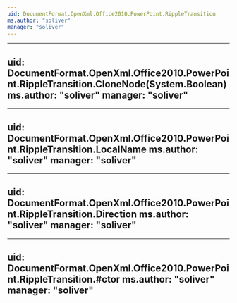 ```yaml
---
uid: DocumentFormat.OpenXml.Office2010.PowerPoint.RippleTransition
ms.author: "soliver"
manager: "soliver"
---
```


---
uid: DocumentFormat.OpenXml.Office2010.PowerPoint.RippleTransition.CloneNode(System.Boolean)
ms.author: "soliver"
manager: "soliver"
---

---
uid: DocumentFormat.OpenXml.Office2010.PowerPoint.RippleTransition.LocalName
ms.author: "soliver"
manager: "soliver"
---

---
uid: DocumentFormat.OpenXml.Office2010.PowerPoint.RippleTransition.Direction
ms.author: "soliver"
manager: "soliver"
---

---
uid: DocumentFormat.OpenXml.Office2010.PowerPoint.RippleTransition.#ctor
ms.author: "soliver"
manager: "soliver"
---
